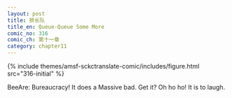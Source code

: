 ```yaml
---
layout: post
title: 排长队
title_en: Queue-Queue Some More
comic_no: 316
comic_ch: 第十一章
category: chapter11
---
```

{% include themes/amsf-sckctranslate-comic/includes/figure.html src="316-initial" %}

BeeAre: Bureaucracy! It does a Massive bad. Get it? Oh ho ho! It is to laugh.
